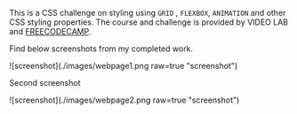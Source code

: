 This is a CSS challenge on styling using `GRID` , `FLEXBOX`, `ANIMATION` and other CSS styling properties. The course and challenge is provided by VIDEO LAB and [FREECODECAMP](https://www.youtube.com/watch?v=1Rs2ND1ryYc&t=15893s "Youtube Video").

Find below screenshots from my completed work.

![screenshot](./images/webpage1.png raw=true "screenshot")

Second screenshot

![screenshot](./images/webpage2.png raw=true "screenshot")
